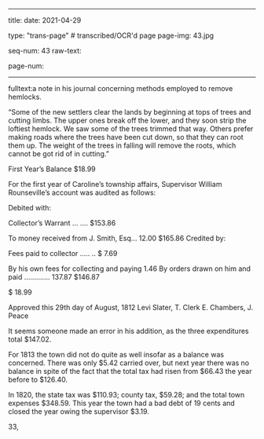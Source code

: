 
---

title: 
date: 2021-04-29

type: "trans-page" # transcribed/OCR'd page
page-img: 43.jpg

seq-num: 43
raw-text:

page-num:

---

fulltext:a note in his journal concerning methods employed to remove hemlocks.

“Some of the new settlers clear the lands by beginning at tops of trees and cutting limbs. The upper ones break off the lower, and they soon strip the loftiest hemlock. We saw some of the trees trimmed that way. Others prefer making roads where the trees have been cut down, so that they can root them up. The weight of the trees in falling will remove the roots, which cannot be got rid of in cutting.”

First Year’s Balance $18.99

For the first year of Caroline’s township affairs, Supervisor William Rounseville’s account was audited as follows:

<BREAK>

<BREAK>

Debited with:

Collector’s Warrant ... .... $153.86

To money received from J. Smith, Esq... 12.00 $165.86 Credited by:

Fees paid to collector ..... .. $ 7.69

By his own fees for collecting and paying 1.46 By orders drawn on him and paid ............. 137.87 $146.87

<BREAK>

<BREAK>

$ 18.99

Approved this 29th day of August, 1812 Levi Slater, T. Clerk E. Chambers, J. Peace

It seems someone made an error in his addition, as the three expenditures total $147.02.

For 1813 the town did not do quite as well insofar as a balance was concerned. There was only $5.42 carried over, but next year there was no balance in spite of the fact that the total tax had risen from $66.43 the year before to $126.40.

In 1820, the state tax was $110.93; county tax, $59.28; and the total town expenses $348.59. This year the town had a bad debt of 19 cents and closed the year owing the supervisor $3.19.

33, 
